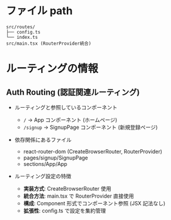 # ファイル path

```
src/routes/
├── config.ts
└── index.ts
src/main.tsx (RouterProvider統合)
```

# ルーティングの情報

## Auth Routing (認証関連ルーティング)

- ルーティングと参照しているコンポーネント

  - `/` → App コンポーネント (ホームページ)
  - `/signup` → SignupPage コンポーネント (新規登録ページ)

- 依存関係にあるファイル
  - react-router-dom (CreateBrowserRouter, RouterProvider)
  - pages/signup/SignupPage
  - sections/App/App
- ルーティング設定の特徴
  - **実装方式**: CreateBrowserRouter 使用
  - **統合方法**: main.tsx で RouterProvider 直接使用
  - **構成**: Component 形式でコンポーネント参照 (JSX 記法なし)
  - **拡張性**: config.ts で設定を集約管理
